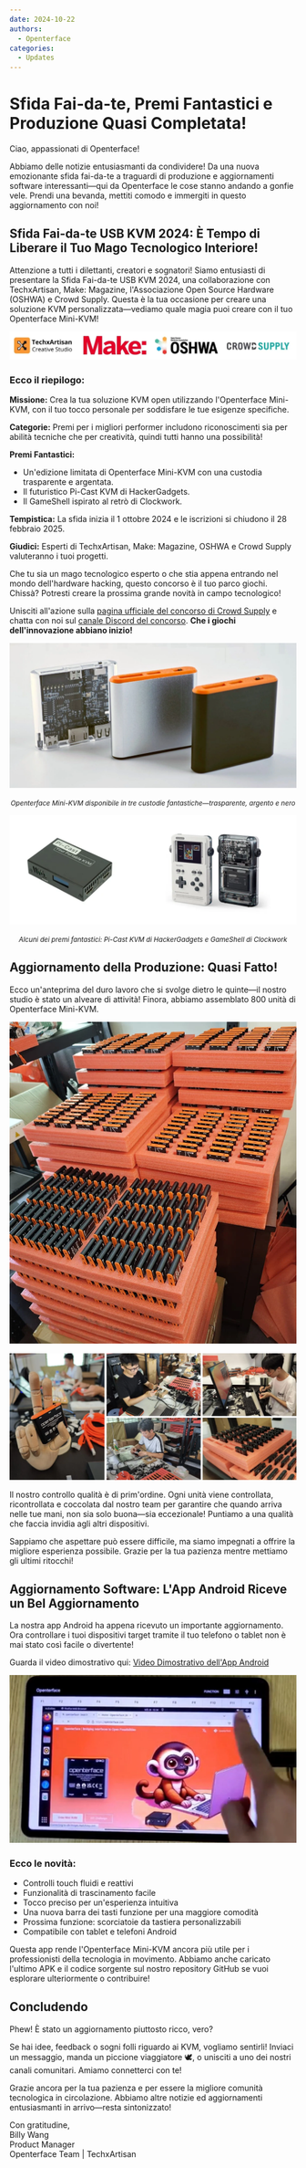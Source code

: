 ```yaml
---
date: 2024-10-22
authors:
  - Openterface
categories:
  - Updates
---
```


# Sfida Fai-da-te, Premi Fantastici e Produzione Quasi Completata!

Ciao, appassionati di Openterface!

Abbiamo delle notizie entusiasmanti da condividere! Da una nuova emozionante sfida fai-da-te a traguardi di produzione e aggiornamenti software interessanti—qui da Openterface le cose stanno andando a gonfie vele. Prendi una bevanda, mettiti comodo e immergiti in questo aggiornamento con noi!

## Sfida Fai-da-te USB KVM 2024: È Tempo di Liberare il Tuo Mago Tecnologico Interiore!

Attenzione a tutti i dilettanti, creatori e sognatori! Siamo entusiasti di presentare la Sfida Fai-da-te USB KVM 2024, una collaborazione con TechxArtisan, Make: Magazine, l'Associazione Open Source Hardware (OSHWA) e Crowd Supply. Questa è la tua occasione per creare una soluzione KVM personalizzata—vediamo quale magia puoi creare con il tuo Openterface Mini-KVM!

![loghi di techxartisan, make magazine, oshwa, crowdsouce](pic/241022-1.webp)

### Ecco il riepilogo:

**Missione:** Crea la tua soluzione KVM open utilizzando l'Openterface Mini-KVM, con il tuo tocco personale per soddisfare le tue esigenze specifiche.

**Categorie:** Premi per i migliori performer includono riconoscimenti sia per abilità tecniche che per creatività, quindi tutti hanno una possibilità!

**Premi Fantastici:**
- Un'edizione limitata di Openterface Mini-KVM con una custodia trasparente e argentata.
- Il futuristico Pi-Cast KVM di HackerGadgets.
- Il GameShell ispirato al retrò di Clockwork.

**Tempistica:** La sfida inizia il 1 ottobre 2024 e le iscrizioni si chiudono il 28 febbraio 2025.

**Giudici:** Esperti di TechxArtisan, Make: Magazine, OSHWA e Crowd Supply valuteranno i tuoi progetti.

Che tu sia un mago tecnologico esperto o che stia appena entrando nel mondo dell'hardware hacking, questo concorso è il tuo parco giochi. Chissà? Potresti creare la prossima grande novità in campo tecnologico!

Unisciti all'azione sulla [pagina ufficiale del concorso di Crowd Supply](https://www.crowdsupply.com/techxartisan/usb-kvm-diy-challenge-2024) e chatta con noi sul [canale Discord del concorso](https://discord.com/invite/YhKVzDujkT). **Che i giochi dell'innovazione abbiano inizio!**

![Openterface Mini-KVM disponibile in tre custodie fantastiche—trasparente, argento e nero](pic/241022-2.webp)
<p style="text-align: center;"><small><em>Openterface Mini-KVM disponibile in tre custodie fantastiche—trasparente, argento e nero</em></small></p>

![Alcuni dei premi fantastici: Pi-Cast KVM di HackerGadgets e GameShell di Clockwork](pic/241022-3.webp)
<p style="text-align: center;"><small><em>Alcuni dei premi fantastici: Pi-Cast KVM di HackerGadgets e GameShell di Clockwork</em></small></p>

## Aggiornamento della Produzione: Quasi Fatto!

Ecco un'anteprima del duro lavoro che si svolge dietro le quinte—il nostro studio è stato un alveare di attività! Finora, abbiamo assemblato 800 unità di Openterface Mini-KVM.

![unità assemblate](pic/241022-4.webp)

![Immagine del progresso della produzione](pic/241022-5.webp)

Il nostro controllo qualità è di prim'ordine. Ogni unità viene controllata, ricontrollata e coccolata dal nostro team per garantire che quando arriva nelle tue mani, non sia solo buona—sia eccezionale! Puntiamo a una qualità che faccia invidia agli altri dispositivi.

Sappiamo che aspettare può essere difficile, ma siamo impegnati a offrire la migliore esperienza possibile. Grazie per la tua pazienza mentre mettiamo gli ultimi ritocchi!

## Aggiornamento Software: L'App Android Riceve un Bel Aggiornamento

La nostra app Android ha appena ricevuto un importante aggiornamento. Ora controllare i tuoi dispositivi target tramite il tuo telefono o tablet non è mai stato così facile o divertente!

Guarda il video dimostrativo qui: [Video Dimostrativo dell'App Android](https://x.com/TechxArtisan/status/1840587612148699398)

[![dito che tocca l'app Android](pic/241022-6.webp)](https://x.com/TechxArtisan/status/1840587612148699398)

### Ecco le novità:
- Controlli touch fluidi e reattivi
- Funzionalità di trascinamento facile
- Tocco preciso per un'esperienza intuitiva
- Una nuova barra dei tasti funzione per una maggiore comodità
- Prossima funzione: scorciatoie da tastiera personalizzabili
- Compatibile con tablet e telefoni Android

Questa app rende l'Openterface Mini-KVM ancora più utile per i professionisti della tecnologia in movimento. Abbiamo anche caricato l'ultimo APK e il codice sorgente sul nostro repository GitHub se vuoi esplorare ulteriormente o contribuire!

## Concludendo

Phew! È stato un aggiornamento piuttosto ricco, vero?

Se hai idee, feedback o sogni folli riguardo ai KVM, vogliamo sentirli! Inviaci un messaggio, manda un piccione viaggiatore 🕊️, o unisciti a uno dei nostri canali comunitari. Amiamo connetterci con te!

Grazie ancora per la tua pazienza e per essere la migliore comunità tecnologica in circolazione. Abbiamo altre notizie ed aggiornamenti entusiasmanti in arrivo—resta sintonizzato!

Con gratitudine,  
Billy Wang  
Product Manager  
Openterface Team | TechxArtisan









